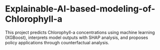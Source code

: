 # Explainable-AI-based-modeling-of-Chlorophyll-a

This project predicts Chlorophyll-a concentrations using machine learning (XGBoost), interprets model outputs with SHAP analysis, and proposes policy applications through counterfactual analysis.
